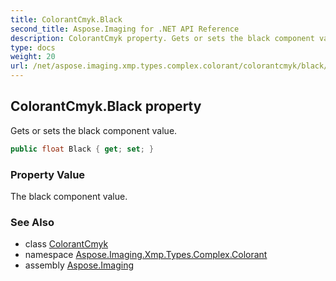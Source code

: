 ```yaml
---
title: ColorantCmyk.Black
second_title: Aspose.Imaging for .NET API Reference
description: ColorantCmyk property. Gets or sets the black component value
type: docs
weight: 20
url: /net/aspose.imaging.xmp.types.complex.colorant/colorantcmyk/black/
---
```

## ColorantCmyk.Black property

Gets or sets the black component value.

```csharp
public float Black { get; set; }
```

### Property Value

The black component value.

### See Also

* class [ColorantCmyk](../)
* namespace [Aspose.Imaging.Xmp.Types.Complex.Colorant](../../colorantcmyk/)
* assembly [Aspose.Imaging](../../../)


